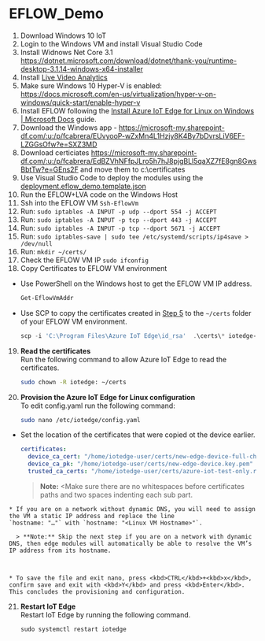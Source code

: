 # EFLOW_Demo

1. Download Windows 10 IoT
2. Login to the Windows VM and install Visual Studio Code
3. Install Widnows Net Core 3.1 https://dotnet.microsoft.com/download/dotnet/thank-you/runtime-desktop-3.1.14-windows-x64-installer
4. Install [Live Video Analytics](https://docs.microsoft.com/en-us/azure/media-services/live-video-analytics-edge/get-started-detect-motion-emit-events-quickstart)
5. Make sure Windows 10 Hyper-V is enabled: https://docs.microsoft.com/en-us/virtualization/hyper-v-on-windows/quick-start/enable-hyper-v
6. Install EFLOW following the [Install Azure IoT Edge for Linux on Windows | Microsoft Docs](https://docs.microsoft.com/en-us/azure/iot-edge/how-to-install-iot-edge-on-windows?view=iotedge-2018-06&tabs=windowsadmincenter) guide.
7. Download the Windows app - https://microsoft-my.sharepoint-df.com/:u:/p/fcabrera/EUvyooP-wZxMn4L1Hzjy8K4By7bDvrsLiV6EF-LZGGsOfw?e=SXZ3MD
8. Download certiciates https://microsoft-my.sharepoint-df.com/:u:/p/fcabrera/EdBZVhNFfpJLro5h7hJ8pjgBLl5qaXZ7fE8gn8GwsBbtTw?e=GEns2F  and move them to c:\certificates
9. Use Visual Studio Code to deploy the modules using the [deployment.eflow_demo.template.json](./deployment.eflow_demo.template.json)
10. Run the EFLOW+LVA code on the Windows Host
11. Ssh into the EFLOW VM  `Ssh-EflowVm`
12. Run: `sudo iptables -A INPUT -p udp --dport 554 -j ACCEPT`
13. Run: `sudo iptables -A INPUT -p tcp --dport 443 -j ACCEPT` 
14. Run: `sudo iptables -A INPUT -p tcp --dport 5671 -j ACCEPT` 
15. Run: `sudo iptables-save | sudo tee /etc/systemd/scripts/ip4save > /dev/null`
16. Run: `mkdir ~/certs/`
17. Check the EFLOW VM IP `sudo ifconfig`
18. Copy Certificates to EFLOW VM environment

   * Use PowerShell on the Windows host to get the EFLOW VM IP address.  

       ```powershell
       Get-EflowVmAddr
       ``` 

  * Use SCP to copy the certificates created in [Step 5](./Create%20Certificates%20for%20Authentication.MD) to the `~/certs` folder of your EFLOW VM environment.  
      ```powershell
      scp -i 'C:\Program Files\Azure IoT Edge\id_rsa'  .\certs\* iotedge-user@<eflowvm-ip>:~/certs/​
      ```
19. **Read the certificates**  
    Run the following command to allow Azure IoT Edge to read the certificates.
    ```bash
    sudo chown -R iotedge: ~/certs
    ```
20. **Provision the Azure IoT Edge for Linux configuration**  
    To edit config.yaml run the following command:
    ```bash
    sudo nano /etc/iotedge/config.yaml
    ```    
   * Set the location of the certificates that were copied ot the device earlier.
        ```yaml
        certificates:
          device_ca_cert: "/home/iotedge-user/certs/new-edge-device-full-chain.cert.pem"
          device_ca_pk: "/home/iotedge-user/certs/new-edge-device.key.pem"
          trusted_ca_certs: "/home/iotedge-user/certs/azure-iot-test-only.root.ca.cert.pem"
        ```
        > **Note:** <Make sure there are no whitespaces before certificates paths and two spaces indenting each sub part. 

    * If you are on a network without dynamic DNS, you will need to assign the VM a static IP address and replace the line
    `hostname: "…"` with `hostname: "<Linux VM Hostname>"`.
    
      > **Note:** Skip the next step if you are on a network with dynamic DNS, then edge modules will automatically be able to resolve the VM’s IP address from its hostname. 


 
    * To save the file and exit nano, press <kbd>CTRL</kbd>+<kbd>x</kbd>, confirm save and exit with <kbd>Y</kbd> and press <kbd>Enter</kbd>. This concludes the provisioning and configuration.
21. **Restart IoT Edge**    
    Restart IoT Edge by running the following command.
    ```base
    sudo systemctl restart iotedge
    ```
